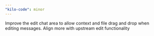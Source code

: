 ```yaml
---
"kilo-code": minor
---
```


Improve the edit chat area to allow context and file drag and drop when editing messages. Align more with upstream edit functionality
